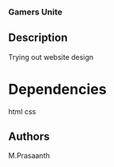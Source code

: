 ### Gamers Unite

## Description

Trying out website design

# Dependencies

html
css

## Authors

M.Prasaanth
